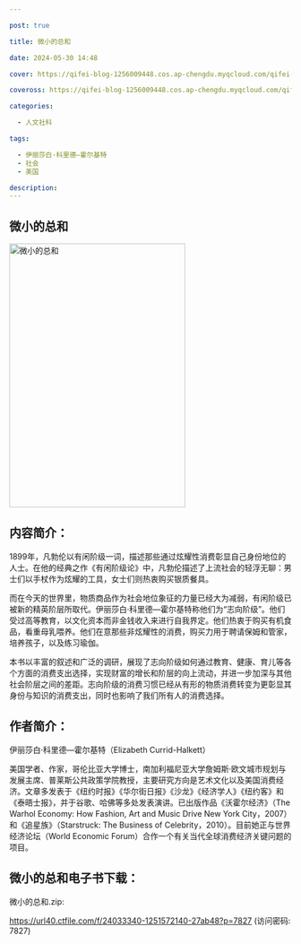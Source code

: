 ```yaml
---

post: true

title: 微小的总和

date: 2024-05-30 14:48

cover: https://qifei-blog-1256009448.cos.ap-chengdu.myqcloud.com/qifei-blog/s34374888.jpg

coveross: https://qifei-blog-1256009448.cos.ap-chengdu.myqcloud.com/qifei-blog/s34374888.jpg

categories:

  - 人文社科

tags:

  - 伊丽莎白·科里德—霍尔基特
  - 社会
  - 美国

description:
---
```


## 微小的总和

<img alt="微小的总和" class="aligncenter loading" data-was-processed="true" decoding="async" fetchpriority="high" height="471" src="https://qifei-blog-1256009448.cos.ap-chengdu.myqcloud.com/qifei-blog/s34374888.jpg" style="cursor: zoom-in;" width="314"/>

## 内容简介：

1899年，凡勃伦以有闲阶级一词，描述那些通过炫耀性消费彰显自己身份地位的人士。在他的经典之作《有闲阶级论》中，凡勃伦描述了上流社会的轻浮无聊：男士们以手杖作为炫耀的工具，女士们则热衷购买银质餐具。

而在今天的世界里，物质商品作为社会地位象征的力量已经大为减弱，有闲阶级已被新的精英阶层所取代。伊丽莎白·科里德—霍尔基特称他们为“志向阶级”。他们受过高等教育，以文化资本而非金钱收入来进行自我界定。他们热衷于购买有机食品，看重母乳喂养。他们在意那些非炫耀性的消费，购买力用于聘请保姆和管家，培养孩子，以及练习瑜伽。

本书以丰富的叙述和广泛的调研，展现了志向阶级如何通过教育、健康、育儿等各个方面的消费支出选择，实现财富的增长和阶层的向上流动，并进一步加深与其他社会阶层之间的差距。志向阶级的消费习惯已经从有形的物质消费转变为更彰显其身份与知识的消费支出，同时也影响了我们所有人的消费选择。

## 作者简介：

伊丽莎白·科里德—霍尔基特（Elizabeth Currid-Halkett）

美国学者、作家，哥伦比亚大学博士，南加利福尼亚大学詹姆斯·欧文城市规划与发展主席、普莱斯公共政策学院教授，主要研究方向是艺术文化以及美国消费经济。文章多发表于《纽约时报》《华尔街日报》《沙龙》《经济学人》《纽约客》和《泰晤士报》，并于谷歌、哈佛等多处发表演讲。已出版作品《沃霍尔经济》（The Warhol Economy: How Fashion, Art and Music Drive New York City，2007）和《追星族》（Starstruck: The Business of Celebrity，2010）。目前她正与世界经济论坛（World Economic Forum）合作一个有关当代全球消费经济关键问题的项目。

## 微小的总和电子书下载：

微小的总和.zip: 

https://url40.ctfile.com/f/24033340-1251572140-27ab48?p=7827 (访问密码: 7827)
